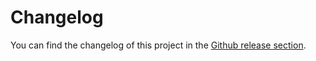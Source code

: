 # Changelog

You can find the changelog of this project in the [Github release section](https://github.com/khulnasoft/docsai/releases).
